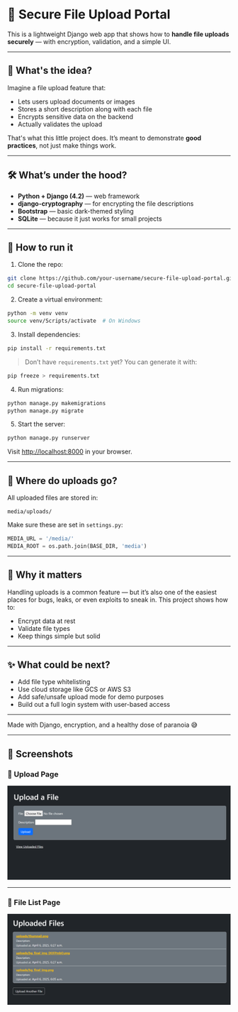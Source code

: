 # 🔐 Secure File Upload Portal

This is a lightweight Django web app that shows how to **handle file uploads securely** — with encryption, validation, and a simple UI.

---

## 🧠 What's the idea?

Imagine a file upload feature that:
- Lets users upload documents or images
- Stores a short description along with each file
- Encrypts sensitive data on the backend
- Actually validates the upload

That's what this little project does. It’s meant to demonstrate **good practices**, not just make things work.

---

## 🛠️ What’s under the hood?

- **Python + Django (4.2)** — web framework  
- **django-cryptography** — for encrypting the file descriptions  
- **Bootstrap** — basic dark-themed styling  
- **SQLite** — because it just works for small projects  

---

## 🚀 How to run it

1. Clone the repo:

```bash
git clone https://github.com/your-username/secure-file-upload-portal.git
cd secure-file-upload-portal
```

2. Create a virtual environment:

```bash
python -m venv venv
source venv/Scripts/activate  # On Windows
```

3. Install dependencies:

```bash
pip install -r requirements.txt
```

> Don’t have `requirements.txt` yet? You can generate it with:
```bash
pip freeze > requirements.txt
```

4. Run migrations:

```bash
python manage.py makemigrations
python manage.py migrate
```

5. Start the server:

```bash
python manage.py runserver
```

Visit [http://localhost:8000](http://localhost:8000) in your browser.

---

## 📂 Where do uploads go?

All uploaded files are stored in:

```
media/uploads/
```

Make sure these are set in `settings.py`:

```python
MEDIA_URL = '/media/'
MEDIA_ROOT = os.path.join(BASE_DIR, 'media')
```

---

## 🎯 Why it matters

Handling uploads is a common feature — but it’s also one of the easiest places for bugs, leaks, or even exploits to sneak in. This project shows how to:
- Encrypt data at rest
- Validate file types
- Keep things simple but solid

---

## ✨ What could be next?

- Add file type whitelisting  
- Use cloud storage like GCS or AWS S3  
- Add safe/unsafe upload mode for demo purposes  
- Build out a full login system with user-based access  

---

Made with Django, encryption, and a healthy dose of paranoia 😅

---

## 📸 Screenshots

### 🔼 Upload Page

![Upload Page](screenshots/upload-page.png)

---

### 📄 File List Page

![File List Page](screenshots/file-list.png)
